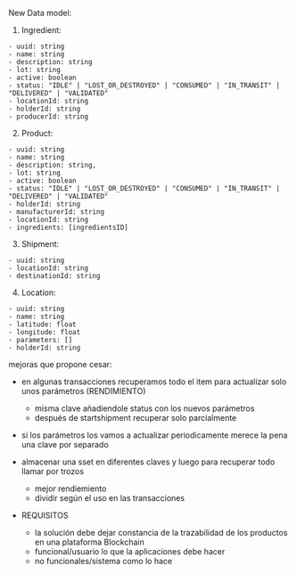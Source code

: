 New Data model:

  1. Ingredient:

    - uuid: string
    - name: string
    - description: string
    - lot: string
    - active: boolean
    - status: "IDLE" | "LOST_OR_DESTROYED" | "CONSUMED" | "IN_TRANSIT" | "DELIVERED" | "VALIDATED"
    - locationId: string
    - holderId: string
    - producerId: string

  2. Product:

    - uuid: string
    - name: string
    - description: string,
    - lot: string
    - active: boolean
    - status: "IDLE" | "LOST_OR_DESTROYED" | "CONSUMED" | "IN_TRANSIT" | "DELIVERED" | "VALIDATED"
    - holderId: string
    - manufacturerId: string
    - locationId: string
    - ingredients: [ingredientsID]

  3. Shipment:

    - uuid: string
    - locationId: string
    - destinationId: string

  4. Location:

    - uuid: string
    - name: string
    - latitude: float
    - longitude: float
    - parameters: []
    - holderId: string



mejoras que propone cesar:
* en algunas transacciones recuperamos todo el item para actualizar solo unos parámetros (RENDIMIENTO)
    * misma clave añadiendole status con los nuevos parámetros
    * después de startshipment recuperar solo parcialmente 
* si los parámetros los vamos a actualizar periodicamente merece la pena una clave por separado
* almacenar una sset en diferentes claves y luego para recuperar todo llamar por trozos
    * mejor rendiemiento
    * dividir según el uso en las transacciones

* REQUISITOS
    * la solución debe dejar constancia de la trazabilidad de los productos en una plataforma Blockchain
    * funcional/usuario lo que la aplicaciones debe hacer
    * no funcionales/sistema como lo hace